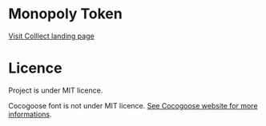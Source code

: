 # Monopoly Token

[Visit Colllect landing page](https://monopolytoken.online)


# Licence

Project is under MIT licence.

Cocogoose font is not under MIT licence. [See Cocogoose website for more informations](http://www.zetafonts.com/cocogoose).
